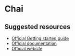 # Chai

## Suggested resources
- [Official Getting started guide](https://www.chaijs.com/guide/)
- [Official documentation](https://www.chaijs.com/api/)
- [Official website](https://www.chaijs.com/)
